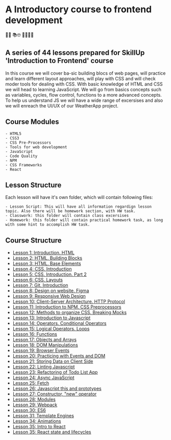 # A Introductory course to frontend development

👨‍🏫 📚🤓 👩‍💻👨‍💻

## A series of 44 lessons prepared for SkillUp 'Introduction to Frontend' course

In this course we will cover ba-sic building blocs of web pages, will practice and learn different layout approaches, will play with CSS and will check moder tools for dealing with CSS. With basic knowledge of HTML and CSS we will head to learning JavaScript. We will go from basics concepts such as variables, cycles, flow control, functions to a more advanced concepts. To help us understand JS we will have a wide range of excersises and also we will enreach the UI/UX of our WeatherApp project.

## Course Modules

    - HTML5
    - CSS3
    - CSS Pre-Processors
    - Tools for web development
    - JavaScript
    - Code Quality
    - NPM 
    - CSS Frameworks
    - React

## Lesson Structure

Each lesson will have it's own folder, which will contain following files:

    - Lesson Script: This will have all information regardign lesson topic. Also there will be homework section, with HW task.
    - Classwork: this folder will contain class excersises
    - Homework: this folder will contain practical homework task, as long with some hint to accomplish HW task.
  
## Course Structure

- [Lesson 1: Introduction. HTML](/Lesson-1/README.md#lesson-1-introduction-html)
- [Lesson 2: HTML. Building Blocks](Lesson-2/README.md#lesson-2-html-building-blocks)
- [Lesson 3: HTML. Base Elements](Lesson-3/README.md#lesson-3-html-base-elements)
- [Lesson 4: CSS. Introduction](Lesson-4/README.md#lesson-4-css-introduction)
- [Lesson 5: CSS. Introduction. Part 2](Lesson-5/README.md#lesson-5-css-introduction-part-2)
- [Lesson 6: CSS. Layouts](Lesson-6/README.md#lesson-6-css-layouts)
- [Lesson 7: Git. Introduction](Lesson-7/README.md#lesson-7-git-introduction)
- [Lesson 8: Design on website. Figma](Lesson-8/README.md#lesson-8-design-on-website-figma)
- [Lesson 9: Responsive Web Design](Lesson-9/README.md#lesson-9-responsive-web-design)
- [Lesson 10: Client-Server Architecture. HTTP Protocol](Lesson-10/README.md#lesson-10-client-server-architecture-http-protocol)
- [Lesson 11: Introduction to NPM. CSS Preprocessors](Lesson-11/README.md#lesson-11-introduction-to-npm-css-preprocessors)
- [Lesson 12: Methods to organize CSS. Breaking Mocks](Lesson-12/README.md#lesson-12-methods-to-organize-css-breaking-mocks)
- [Lesson 13: Introduction to Javascript](Lesson-13/README.md#lesson-13-introduction-to-javascript)
- [Lesson 14: Operators. Conditional Operators](Lesson-14/README.md#lesson-14-operators-conditional-operators)
- [Lesson 15: Logical Operators. Loops](Lesson-15/README.md#lesson-15-logical-operators-loops)
- [Lesson 16: Functions](Lesson-16/README.md#lesson-16-functions)
- [Lesson 17: Objects and Arrays](Lesson-17/README.md#lesson-17-objects-and-arrays)
- [Lesson 18: DOM Manipulations](Lesson-18/README.md#lesson-18-dom-manipulations)
- [Lesson 19: Browser Events](Lesson-19/README.md#lesson-19-browser-events)
- [Lesson 20: Practicing with Events and DOM](Lesson-20/README.md#lesson-20-practicing-with-events-and-dom)
- [Lesson 21: Storing Data on Client Side](Lesson-21/README.md#lesson-21-storing-data-on-client-side)
- [Lesson 22: Linting Javascript](Lesson-22/README.md#lesson-22-linting-javascript)
- [Lesson 23: Refactoring of Todo List App](Lesson-23/README.md#lesson-23-refactoring-of-todo-list-app)
- [Lesson 24: Async JavaScript](Lesson-24/README.md#lesson-24-async-javascript)
- [Lesson 25: Fetch](Lesson-25/README.md#lesson-25-fetch)
- [Lesson 26: Javascript this and prototypes](Lesson-26/README.md#lesson-26-javascript-this-and-prototypes)
- [Lesson 27: Constructor, "new" operator](Lesson-27/README.md#lesson-27-constructor-new-operator)
- [Lesson 28: Modules](Lesson-28/README.md#lesson-28-modules)
- [Lesson 29: Webpack](Lesson-29/README.md#lesson-29-webpack)
- [Lesson 30: ES6](Lesson-30/README.md#lesson-30-es6)
- [Lesson 31: Template Engines](Lesson-31/README.md#lesson-31-template-engines)
- [Lesson 34: Animations](Lesson-34/README.md#lesson-34-animations)
- [Lesson 35: Intro to React](Lesson-35/README.md#lesson-35-intro-to-react)
- [Lesson 35: React state and lifecycles](Lesson-36/README.md#lesson-36-react-state-and-lifecycles)
